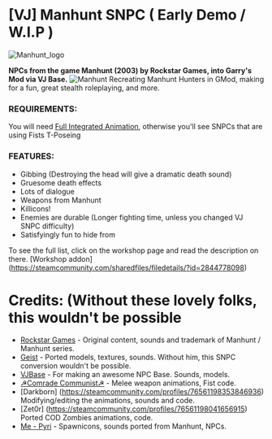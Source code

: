 # [VJ] Manhunt SNPC ( Early Demo / W.I.P )
![Manhunt_logo](https://user-images.githubusercontent.com/82725572/145485035-99aa3276-4e1b-444c-910e-4aa9a54e5a81.png)

**NPCs from the game Manhunt (2003) by Rockstar Games, into Garry's Mod via VJ Base.**
![Manhunt](https://user-images.githubusercontent.com/82725572/145485043-f34cc927-3d96-44b4-b96b-cb3cbd69b5a3.png)
Recreating Manhunt Hunters in GMod, making for a fun, great stealth roleplaying, and more.

### REQUIREMENTS:
You will need [Full Integrated Animation](https://steamcommunity.com/sharedfiles/filedetails/?id=1470158687), otherwise you'll see SNPCs that are using Fists T-Poseing 

### FEATURES:
- Gibbing (Destroying the head will give a dramatic death sound)
- Gruesome death effects
- Lots of dialogue
- Weapons from Manhunt
- Killicons!
- Enemies are durable (Longer fighting time, unless you changed VJ SNPC difficulty)
- Satisfyingly fun to hide from

To see the full list, click on the workshop page and read the description on there.
[Workshop addon] (https://steamcommunity.com/sharedfiles/filedetails/?id=2844778098)

# Credits: (Without these lovely folks, this wouldn't be possible
- [Rockstar Games](https://www.rockstargames.com/) - Original content, sounds and trademark of Manhunt / Manhunt series.
- [Geist](https://steamcommunity.com/sharedfiles/filedetails/?id=691058457) - Ported models, textures, sounds. Without him, this SNPC conversion wouldn't be possible.
- [VJBase](https://steamcommunity.com/sharedfiles/filedetails/?id=131759821) - For making an awesome NPC Base. Sounds, models.
- [☭Comrade Communist☭](https://steamcommunity.com/profiles/76561198123708672) - Melee weapon animations, Fist code.
- [Darkborn] (https://steamcommunity.com/profiles/76561198353846936) Modifying/editing the animations, sounds and code.
- [Zet0r] (https://steamcommunity.com/profiles/76561198041656915) Ported COD Zombies animations, code.
- [Me - Pyri](https://steamcommunity.com/id/swellseeker7820/) - Spawnicons, sounds ported from Manhunt, NPCs.